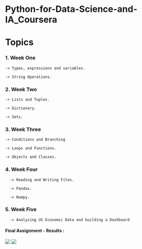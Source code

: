 # Python-for-Data-Science-and-IA_Coursera

# Topics

### 1. Week One

    -> Types, expressions and variables.
    
    -> String Operations.
    
### 2. Week Two    

    -> Lists and Tuples.
    
    -> Dictionary.
    
    -> Sets.
 
 ### 3. Week Three
 
    -> Conditions and Branching
    
    -> Loops and Functions.
    
    -> Objects and Classes.
    
  ### 4. Week Four

      -> Reading and Writing Files.
      
      -> Pandas.
      
      -> Numpy.
      
   ### 5. Week Five
   
      -> Analyzing US Economic Data and building a Dashboard 
      
 #### Final Assignment - Results :
 
      
![](/Python-for-Data-Science-and-IA_Coursera/Final_Dashboard.png)
<img src=”Python-for-Data-Science-and-IA_Coursera/Final_Dashboard.png”>
